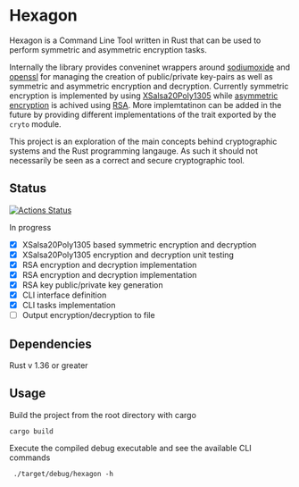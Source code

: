 # Hexagon

Hexagon is a Command Line Tool written in Rust that can be used to perform symmetric and asymmetric encryption tasks.

Internally the library provides conveninet wrappers around [sodiumoxide](https://docs.rs/sodiumoxide/0.2.6/sodiumoxide/) and [openssl](https://docs.rs/openssl/0.10.33/openssl/) for managing the creation of public/private key-pairs as well as symmetric and asymmetric encryption and decryption.
Currently symmetric encryption is implemented by using [XSalsa20Poly1305](https://en.wikipedia.org/wiki/Authenticated_encryption) while [asymmetric encryption](https://en.wikipedia.org/wiki/Public-key_cryptography) is achived using [RSA](https://en.wikipedia.org/wiki/RSA_(cryptosystem)).
More implemtatinon can be added in the future by providing different implementations of the trait exported by the `cryto` module.

This project is an exploration of the main concepts behind cryptographic systems and the Rust programming langauge. As such it should not necessarily be seen as a correct and secure cryptographic tool.

## Status
[![Actions Status](https://github.com/ocramh/hexagon/workflows/Build%20and%20test/badge.svg)](https://github.com/ocramh/hexagon/actions)

In progress
- [x] XSalsa20Poly1305 based symmetric encryption and decryption
- [x] XSalsa20Poly1305 encryption and decryption unit testing
- [x] RSA encryption and decryption implementation
- [x] RSA encryption and decryption implementation
- [x] RSA key public/private key generation
- [x] CLI interface definition
- [x] CLI tasks implementation
- [ ] Output encryption/decryption to file

## Dependencies
Rust v 1.36 or greater

## Usage
Build the project from the root directory with cargo
```
cargo build
```

Execute the compiled debug executable and see the available CLI commands
```
 ./target/debug/hexagon -h
```

